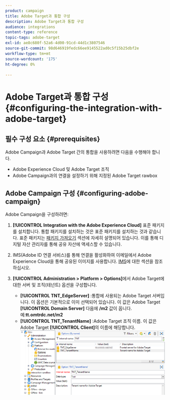 ```yaml
---
product: campaign
title: Adobe Target과 통합 구성
description: Adobe Target과 통합 구성
audience: integrations
content-type: reference
topic-tags: adobe-target
exl-id: ae8c680f-52a6-4d00-91cd-44d1c3807546
source-git-commit: 98d646919fedc66ee9145522ad0c5f15b25dbf2e
workflow-type: tm+mt
source-wordcount: '175'
ht-degree: 0%

---
```


# Adobe Target과 통합 구성{#configuring-the-integration-with-adobe-target}

## 필수 구성 요소 {#prerequisites}

Adobe Campaign과 Adobe Target 간의 통합을 사용하려면 다음을 수행해야 합니다.

* Adobe Experience Cloud 및 Adobe Target 조직
* Adobe Campaign과의 연결을 설정하기 위해 지정된 Adobe Target rawbox

## Adobe Campaign 구성 {#configuring-adobe-campaign}

Adobe Campaign을 구성하려면:

1. **[!UICONTROL Integration with the Adobe Experience Cloud]** 표준 패키지를 설치합니다. 통합 패키지를 설치하는 것은 표준 패키지를 설치하는 것과 같습니다. 표준 패키지는 [패키지 가져오기](../../platform/using/working-with-data-packages.md#importing-packages) 섹션에 자세히 설명되어 있습니다. 이를 통해 디지털 자산 관리자를 통해 공유 자산에 액세스할 수 있습니다.
1. IMS(Adobe ID 연결 서비스)를 통해 연결을 활성화하여 이메일에서 Adobe Experience Cloud을 통해 공유된 이미지를 사용합니다. [IMS](../../integrations/using/about-adobe-id.md)에 대한 섹션을 참조하십시오.
1. **[!UICONTROL Administration > Platform > Options]**&#x200B;에서 Adobe Target에 대한 서버 및 조직(테넌트) 옵션을 구성합니다.

   * **[!UICONTROL TNT_EdgeServer]** :통합에 사용되는 Adobe Target 서버입니다. 이 옵션은 기본적으로 이미 선택되어 있습니다. 이 값은 Adobe Target **[!UICONTROL Domain Server]** 다음에 **/m2** 값이 옵니다. 예:**tt.omtrdc.net/m2**
   * **[!UICONTROL TNT_TenantName]** :Adobe Target 조직 이름. 이 값은 Adobe Target **[!UICONTROL Client]**&#x200B;의 이름에 해당합니다.
   ![](assets/tar_options.png)
